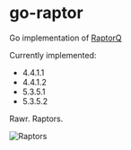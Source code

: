 go-raptor
=========

Go implementation of [RaptorQ](https://datatracker.ietf.org/doc/rfc6330/?include_text=1)

Currently implemented:
* 4.4.1.1
* 4.4.1.2
* 5.3.5.1
* 5.3.5.2

Rawr. Raptors. 

![Raptors](http://www.rareresource.com/photos/dinosaur-gallery/Velociraptor_6001.jpg)


